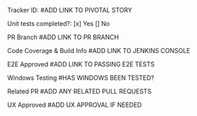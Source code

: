 Tracker ID: #ADD LINK TO PIVOTAL STORY

Unit tests completed?: 
[x] Yes
[] No

PR Branch #ADD LINK TO PR BRANCH

Code Coverage & Build Info #ADD LINK TO JENKINS CONSOLE

E2E Approved #ADD LINK TO PASSING E2E TESTS

Windows Testing #HAS WINDOWS BEEN TESTED?

Related PR #ADD ANY RELATED PULL REQUESTS

UX Approved #ADD UX APPROVAL IF NEEDED
